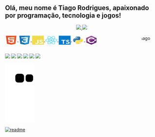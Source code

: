 ## Olá, meu nome é Tiago Rodrigues, apaixonado por programação, tecnologia e jogos!
<div align="center">
  <a href="https://github.com/tiagorodriguesskt">
  <img height="180em" src="https://github-readme-stats.vercel.app/api?username=tiagorodriguesskt&show_icons=true&theme=dracula&include_all_commits=true&count_private=true"/>
  <img height="180em" src="https://github-readme-stats.vercel.app/api/top-langs/?username=tiagorodriguesskt&layout=compact&langs_count=7&theme=dracula"/>
</div>
<div style="display: inline_block"><br>
 <img align="center" alt="Tiago-HTML" height="30" width="40" src="https://raw.githubusercontent.com/devicons/devicon/master/icons/html5/html5-original.svg">
  <img align="center" alt="Tiago-CSS" height="30" width="40" src="https://raw.githubusercontent.com/devicons/devicon/master/icons/css3/css3-original.svg">
  <img align="center" alt="Tiago-Js" height="30" width="40" src="https://raw.githubusercontent.com/devicons/devicon/master/icons/javascript/javascript-plain.svg">
  <img align="center" alt="Tiago-React" height="30" width="40" src="https://raw.githubusercontent.com/devicons/devicon/master/icons/react/react-original.svg">
  <img align="center" alt="Tiago-Ts" height="30" width="40" src="https://raw.githubusercontent.com/devicons/devicon/master/icons/typescript/typescript-plain.svg">
  <img align="center" alt="Tiago-Python" height="30" width="40" src="https://raw.githubusercontent.com/devicons/devicon/master/icons/python/python-original.svg">
  <img align="center" alt="Tiago-Csharp" height="30" width="40" src="https://raw.githubusercontent.com/devicons/devicon/master/icons/csharp/csharp-original.svg">
  <img align="right" alt="Tiago-pic" height="300" style="border-radius:50%;" src="https://user-images.githubusercontent.com/34645647/165473712-e79304cf-903a-48f9-a9b4-5347ff7fae15.jpg">
</div>
  
  ##
 

<div> 
  <a href="https://www.linkedin.com/mwlite/in/tiago-rodrigues-0b5417124" target="_blank"><img src="https://img.shields.io/badge/-LinkedIn-%230077B5?style=for-the-badge&logo=linkedin&logoColor=white" target="_blank"></a> 
 <a href="https://www.instagram.com/tiago_rodrigues_code/" target="_blank"><img src="https://img.shields.io/badge/-Instagram-%23E4405F?style=for-the-badge&logo=instagram&logoColor=white" target="_blank"></a>
 <a href = "mailto:tiagorodriguesskt@gmail.com"><img src="https://img.shields.io/badge/-Gmail-%23333?style=for-the-badge&logo=gmail&logoColor=white" target="_blank"></a>
 <a href="https://www.twitch.tv/mikmahatuz" target="_blank"><img src="https://img.shields.io/badge/Twitch-9146FF?style=for-the-badge&logo=twitch&logoColor=white" target="_blank"></a>
  <a href="https://www.youtube.com/channel/UChCLFU4viT-7y8imDyQKLqw" target="_blank"><img src="https://img.shields.io/badge/YouTube-FF0000?style=for-the-badge&logo=youtube&logoColor=white" target="_blank"></a>
 <a href="https://discord.gg/" target="_blank"><img src="https://img.shields.io/badge/Discord-7289DA?style=for-the-badge&logo=discord&logoColor=white" target="_blank"></a> 
  
  
  ![Snake animation](https://github.com/TiagoRodriguesskt/TiagoRodriguesskt/blob/output/github-contribution-grid-snake.svg)
 
</div>
  
  [![readme](https://github-readme-stats.vercel.app/api/pin/?username=TiagoRodriguesskt&repo=TiagoRodriguesskt&theme=react)](https://github.com/TiagoRodriguesskt/TiagoRodriguesskt)

